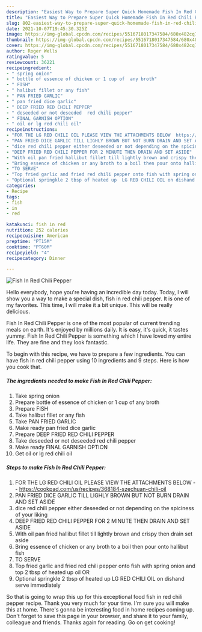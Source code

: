 ```yaml
---
description: "Easiest Way to Prepare Super Quick Homemade Fish In Red Chili Pepper"
title: "Easiest Way to Prepare Super Quick Homemade Fish In Red Chili Pepper"
slug: 802-easiest-way-to-prepare-super-quick-homemade-fish-in-red-chili-pepper
date: 2021-10-07T19:45:30.325Z
image: https://img-global.cpcdn.com/recipes/5516718017347584/680x482cq70/fish-in-red-chili-pepper-recipe-main-photo.jpg
thumbnail: https://img-global.cpcdn.com/recipes/5516718017347584/680x482cq70/fish-in-red-chili-pepper-recipe-main-photo.jpg
cover: https://img-global.cpcdn.com/recipes/5516718017347584/680x482cq70/fish-in-red-chili-pepper-recipe-main-photo.jpg
author: Roger Wells
ratingvalue: 5
reviewcount: 36221
recipeingredient:
- " spring onion"
- " bottle of essence of chicken or 1 cup of  any broth"
- " FISH"
- " halibut fillet or any fish"
- " PAN FRIED GARLIC"
- " pan fried dice garlic"
- " DEEP FRIED RED CHILI PEPPER"
- " deseeded or not deseeded  red chili pepper"
- " FINAL GARNISH OPTION"
- " oil or lg red chili oil"
recipeinstructions:
- "FOR THE LG RED CHILI OIL PLEASE VIEW THE ATTACHMENTS BELOW  https://cookpad.com/us/recipes/368184-szechuan-chili-oil"
- "PAN FRIED DICE GARLIC TILL LIGHLY BROWN BUT NOT BURN DRAIN AND SET ASIDE"
- "dice red chili pepper either deseeded or not depending on the spiciness of your liking"
- "DEEP FRIED RED CHILI PEPPER FOR 2 MINUTE THEN DRAIN AND SET ASIDE"
- "With oil pan fried hallibut fillet till lightly brown and crispy then drain set aside"
- "Bring essence of chicken or any broth to a boil then pour onto hallibut fish"
- "TO SERVE"
- "Top fried garlic and fried red chili pepper onto fish with spring onion and top 2 tbsp of heated up oil OR"
- "Optional springkle 2 tbsp of heated up  LG RED CHILI OIL on dishand serve immediately"
categories:
- Recipe
tags:
- fish
- in
- red

katakunci: fish in red 
nutrition: 252 calories
recipecuisine: American
preptime: "PT15M"
cooktime: "PT60M"
recipeyield: "4"
recipecategory: Dinner

---
```



![Fish In Red Chili Pepper](https://img-global.cpcdn.com/recipes/5516718017347584/680x482cq70/fish-in-red-chili-pepper-recipe-main-photo.jpg)

Hello everybody, hope you're having an incredible day today. Today, I will show you a way to make a special dish, fish in red chili pepper. It is one of my favorites. This time, I will make it a bit unique. This will be really delicious.

Fish In Red Chili Pepper is one of the most popular of current trending meals on earth. It's enjoyed by millions daily. It is easy, it's quick, it tastes yummy. Fish In Red Chili Pepper is something which I have loved my entire life. They are fine and they look fantastic.




To begin with this recipe, we have to prepare a few ingredients. You can have fish in red chili pepper using 10 ingredients and 9 steps. Here is how you cook that.

<!--inarticleads1-->

##### The ingredients needed to make Fish In Red Chili Pepper:

1. Take  spring onion
1. Prepare  bottle of essence of chicken or 1 cup of  any broth
1. Prepare  FISH
1. Take  halibut fillet or any fish
1. Take  PAN FRIED GARLIC
1. Make ready  pan fried dice garlic
1. Prepare  DEEP FRIED RED CHILI PEPPER
1. Take  deseeded or not deseeded  red chili pepper
1. Make ready  FINAL GARNISH OPTION
1. Get  oil or lg red chili oil




<!--inarticleads2-->

##### Steps to make Fish In Red Chili Pepper:

1. FOR THE LG RED CHILI OIL PLEASE VIEW THE ATTACHMENTS BELOW -  - https://cookpad.com/us/recipes/368184-szechuan-chili-oil
1. PAN FRIED DICE GARLIC TILL LIGHLY BROWN BUT NOT BURN DRAIN AND SET ASIDE
1. dice red chili pepper either deseeded or not depending on the spiciness of your liking
1. DEEP FRIED RED CHILI PEPPER FOR 2 MINUTE THEN DRAIN AND SET ASIDE
1. With oil pan fried hallibut fillet till lightly brown and crispy then drain set aside
1. Bring essence of chicken or any broth to a boil then pour onto hallibut fish
1. TO SERVE
1. Top fried garlic and fried red chili pepper onto fish with spring onion and top 2 tbsp of heated up oil OR
1. Optional springkle 2 tbsp of heated up  LG RED CHILI OIL on dishand serve immediately




So that is going to wrap this up for this exceptional food fish in red chili pepper recipe. Thank you very much for your time. I'm sure you will make this at home. There's gonna be interesting food in home recipes coming up. Don't forget to save this page in your browser, and share it to your family, colleague and friends. Thanks again for reading. Go on get cooking!
